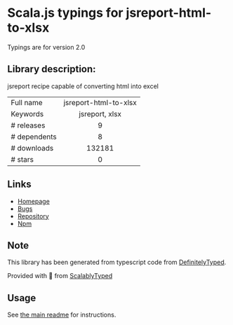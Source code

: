 
# Scala.js typings for jsreport-html-to-xlsx

Typings are for version 2.0

## Library description:
jsreport recipe capable of converting html into excel

|                    |                 |
| ------------------ | :-------------: |
| Full name          | jsreport-html-to-xlsx |
| Keywords           | jsreport, xlsx |
| # releases         | 9 |
| # dependents       | 8 |
| # downloads        | 132181 |
| # stars            | 0 |

## Links
- [Homepage](https://github.com/jsreport/jsreport-html-to-xlsx)
- [Bugs](https://github.com/jsreport/jsreport-html-to-xlsx/issues)
- [Repository](https://github.com/jsreport/jsreport-html-to-xlsx)
- [Npm](https://www.npmjs.com/package/jsreport-html-to-xlsx)
    


## Note
This library has been generated from typescript code from [DefinitelyTyped](https://definitelytyped.org).

Provided with :purple_heart: from [ScalablyTyped](https://github.com/oyvindberg/ScalablyTyped)

## Usage
See [the main readme](../../readme.md) for instructions.


